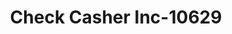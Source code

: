 ---
f_zip-code: 65584
f_state-code: MO
title: Check Casher Inc-10629
f_phone: 573-336-8999
f_city-only: Saint Robert
f_address: 215 Street Robert Boulevard Saint Robert
f_location-unique-id: '10629'
slug: check-casher-inc-10629
updated-on: '2024-05-30T13:46:58.046Z'
created-on: '2024-05-30T13:36:59.803Z'
published-on: '2024-05-30T13:54:32.469Z'
f_city-state: cms/city/saint-robert-mo.md
f_company: cms/company/check-casher-inc.md
f_state: cms/state/missouri.md
layout: '[payday-loan].html'
tags: payday-loan
---